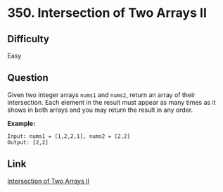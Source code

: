 # 350. Intersection of Two Arrays II

## Difficulty

Easy

## Question

Given two integer arrays `nums1` and `nums2`, return an array of their intersection. Each element in the result must appear as many times as it shows in both arrays and you may return the result in any order.

**Example:**

```
Input: nums1 = [1,2,2,1], nums2 = [2,2]
Output: [2,2]
```

## Link

[Intersection of Two Arrays II](https://leetcode.com/problems/intersection-of-two-arrays-ii/)
